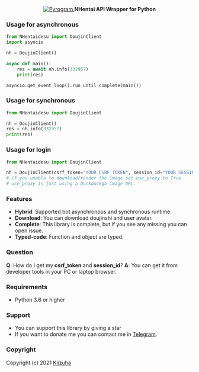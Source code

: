 <p align="center">
    <a href="https://github.com/rushkii/NHentaidesu">
        <img src="https://i.ibb.co/jHz73HD/logo-090da3be7b51.png" alt="Pyrogram">
    </a>
    <b>NHentai API Wrapper for Python</b>
</p>

### Usage for asynchronous
```python
from NHentaidesu import DoujinClient
import asyncio

nh = DoujinClient()

async def main():
    res = await nh.info(332957)
    print(res)

asyncio.get_event_loop().run_until_complete(main())
```
### Usage for synchronous
```python
from NHentaidesu import DoujinClient

nh = DoujinClient()
res = nh.info(332957)
print(res)
```
### Usage for login
```python
from NHentaidesu import DoujinClient

nh = DoujinClient(csrf_token="YOUR_CSRF_TOKEN", session_id="YOUR_SESSION_ID", use_proxy=True)
# if you unable to download/render the image set use_proxy to True
# use_proxy is just using a Duckduckgo image URL.
```

### Features
- **Hybrid**: Supported bot asynchronous and synchronous runtime.
- **Download**: You can download doujinshi and user avatar.
- **Complete**: This library is complete, but if you see any missing you can open issue.
- **Typed-code**: Function and object are typed.

### Question
**Q**: How do I get my **csrf_token** and **session_id**?
**A**: You can get it from developer tools in your PC or laptop browser.

### Requirements
- Python 3.6 or higher

### Support
- You can support this library by giving a star
- If you want to donate me you can contact me in [Telegram](https://t.me/nekoha).

### Copyright
Copyright (c) 2021 [Kiizuha](hhtps://github.com/rushkii)